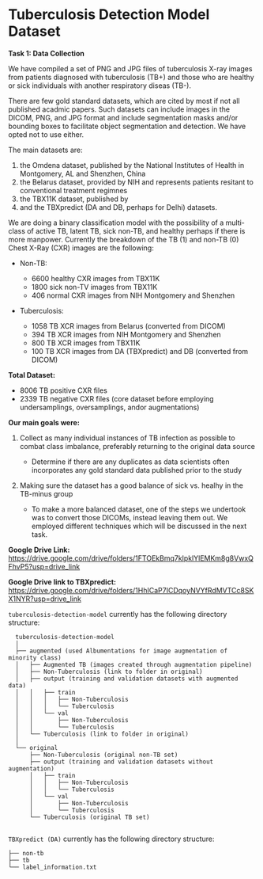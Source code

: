 # Tuberculosis Detection Model Dataset

**Task 1:  Data Collection**

We have compiled a set of PNG and JPG files of tuberculosis X-ray images from patients diagnosed with tuberculosis (TB+) and those who are healthy or sick individuals with another respiratory diseas (TB-). 

There are few gold standard datasets, which are cited by most if not all published acadmic papers. Such datasets can include images in the DICOM, PNG, and JPG format and include segmentation masks and/or bounding boxes to facilitate object segmentation and detection. We have opted not to use either.  

The main datasets are:

1. the Omdena dataset, published by the National Institutes of Health in Montgomery, AL and Shenzhen, China 
2. the Belarus dataset, provided by NIH and represents patients resitant to conventional treatment regimnes
3. the TBX11K dataset, published by
4. and the TBXpredict (DA and DB, perhaps for Delhi) datasets.

We are doing a binary classification model with the possibility of a multi-class of active TB, latent TB, sick non-TB, and healthy perhaps if there is more manpower. Currently the breakdown of the TB (1) and non-TB (0) Chest X-Ray (CXR) images are the following:

- Non-TB:
  - 6600 healthy CXR images from TBX11K
  - 1800 sick non-TV images from TBX11K
  - 406 normal CXR images from NIH Montgomery and Shenzhen

- Tuberculosis:
  - 1058 TB XCR images from Belarus (converted from DICOM)
  - 394 TB XCR images from NIH Montgomery and Shenzhen
  - 800 TB XCR images from TBX11K
  - 100 TB XCR images from DA (TBXpredict) and DB (converted from DICOM)

**Total Dataset:**  

- 8006 TB positive CXR files 
- 2339 TB negative CXR files (core dataset before employing undersamplings, oversamplings, andor augmentations)

**Our main goals were:**

1. Collect as many individual instances of TB infection as possible to combat class imbalance, preferably returning to the original data source
   - Determine if there are any duplicates as data scientists often incorporates any gold standard data published prior to the study

2. Making sure the dataset has a good balance of sick vs. healhy in the TB-minus group
   - To make a more balanced dataset, one of the steps we undertook was to convert those DICOMs, instead leaving them out. We employed different techniques which will be discussed in the next task.


**Google Drive Link:** https://drive.google.com/drive/folders/1FTOEkBmq7kIpklYlEMKm8g8VwxQFhvP5?usp=drive_link

**Google Drive link to TBXpredict:** https://drive.google.com/drive/folders/1HhICaP7ICDqoyNVYfRdMVTCc8SKX1NYR?usp=drive_link

`tuberculosis-detection-model` currently has the following directory structure:

  ```
    tuberculosis-detection-model
    │ 
	├── augmented (used Albumentations for image augmentation of minority class)
	│   ├── Augmented TB (images created through augmentation pipeline)
	│   ├── Non-Tuberculosis (link to folder in original)
    │   ├── output (training and validation datasets with augmented data)
    │   │   ├── train
    │   │   │   ├── Non-Tuberculosis
    │   │   │   └── Tuberculosis 
    │   │   └── val
    │   │       ├── Non-Tuberculosis
    │   │       └── Tuberculosis
    │   └── Tuberculosis (link to folder in original)
    │
    └── original 
        ├── Non-Tuberculosis (original non-TB set)
        ├── output (training and validation datasets without augmentation)
        │   ├── train
        │   │   ├── Non-Tuberculosis
        │   │   └── Tuberculosis 
        │   └── val
        │       ├── Non-Tuberculosis
        │       └── Tuberculosis     
        └── Tuberculosis (original TB set)
      
  ```

`TBXpredict (DA)` currently has the following directory structure:

```
├── non-tb
├── tb
└── label_information.txt
```

